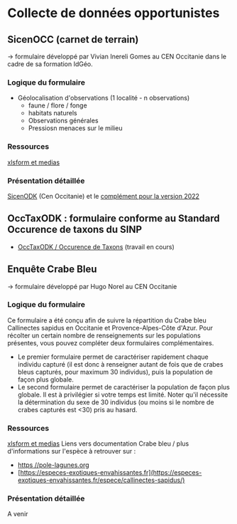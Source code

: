 # Collecte de données opportunistes
## SicenOCC (carnet de terrain)
-> formulaire développé par Vivian Inereli Gomes au CEN Occitanie dans le cadre de sa formation IdGéo.
### Logique du formulaire
* Géolocalisation d'observations (1 localité - n observations) 
    * faune / flore / fonge
    * habitats naturels
    * Observations générales
    * Pressiosn menaces sur le milieu
### Ressources
[xlsform et medias](./fichiers/SicenODK)

### Présentation détaillée
[SicenODK](https://si.cen-occitanie.org/formulaire-mobile-generaliste-2021/) (Cen Occitanie) et le [complément pour la version 2022](https://si.cen-occitanie.org/formulaire-mobile-generaliste-2022/)

## OccTaxODK : formulaire conforme au Standard Occurence de taxons du SINP
* [OccTaxODK / Occurence de Taxons](occurence_de_taxon.md) (travail en cours)

## Enquête Crabe Bleu
-> formulaire développé par Hugo Norel au CEN Occitanie
### Logique du formulaire
Ce formulaire a été conçu afin de suivre la répartition du Crabe bleu Callinectes sapidus en Occitanie et Provence-Alpes-Côte d'Azur. Pour récolter un certain nombre de renseignements sur les populations présentes, vous pouvez compléter deux formulaires complémentaires.
* Le premier formulaire permet de caractériser rapidement chaque individu capturé (il est donc à renseigner autant de fois que de crabes bleus capturés, pour maximum 30 individus), puis la population de façon plus globale.
* Le second formulaire permet de caractériser la population de façon plus globale. Il est à privilégier si votre temps est limité. Noter qu'il nécessite la détermination du sexe de 30 individus (ou moins si le nombre de crabes capturés est <30) pris au hasard.
### Ressources
[xlsform et medias](./fichiers/CrabeBleu)
Liens vers documentation Crabe bleu / plus d'informations sur l'espèce à retrouver sur :  
* [https //pole-lagunes.org](https://pole-lagunes.org/en-action/coord-crabe-bleu)  
* [https://especes-exotiques-envahissantes.fr](https://especes-exotiques-envahissantes.fr/espece/callinectes-sapidus/)
### Présentation détaillée
A venir